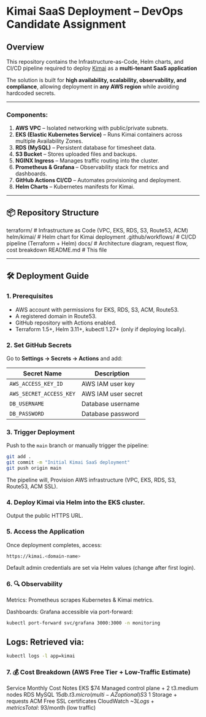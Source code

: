 # Kimai SaaS Deployment – DevOps Candidate Assignment

## Overview
This repository contains the Infrastructure-as-Code, Helm charts, and CI/CD pipeline required to deploy [Kimai](https://www.kimai.org/) as a **multi-tenant SaaS application**

The solution is built for **high availability, scalability, observability, and compliance**, allowing deployment in **any AWS region** while avoiding hardcoded secrets.

---


### Components:
1. **AWS VPC** – Isolated networking with public/private subnets.
2. **EKS (Elastic Kubernetes Service)** – Runs Kimai containers across multiple Availability Zones.
3. **RDS (MySQL)** – Persistent database for timesheet data.
4. **S3 Bucket** – Stores uploaded files and backups.
6. **NGINX Ingress** – Manages traffic routing into the cluster.
7. **Prometheus & Grafana** – Observability stack for metrics and dashboards.
8. **GitHub Actions CI/CD** – Automates provisioning and deployment.
9. **Helm Charts** – Kubernetes manifests for Kimai.

---

## 📦 Repository Structure
terraform/ # Infrastructure as Code (VPC, EKS, RDS, S3, Route53, ACM)
helm/kimai/ # Helm chart for Kimai deployment
.github/workflows/ # CI/CD pipeline (Terraform + Helm)
docs/ # Architecture diagram, request flow, cost breakdown
README.md # This file

---

## 🛠 Deployment Guide

### 1. Prerequisites
- AWS account with permissions for EKS, RDS, S3, ACM, Route53.
- A registered domain in Route53.
- GitHub repository with Actions enabled.
- Terraform 1.5+, Helm 3.11+, kubectl 1.27+ (only if deploying locally).

### 2. Set GitHub Secrets
Go to **Settings → Secrets → Actions** and add:

| Secret Name              | Description                       |
|--------------------------|-----------------------------------|
| `AWS_ACCESS_KEY_ID`      | AWS IAM user key                  |
| `AWS_SECRET_ACCESS_KEY`  | AWS IAM user secret               |
| `DB_USERNAME`            | Database username                 |
| `DB_PASSWORD`            | Database password                 |

### 3. Trigger Deployment
Push to the `main` branch or manually trigger the pipeline:

```bash
git add .
git commit -m "Initial Kimai SaaS deployment"
git push origin main
```

The pipeline will, Provision AWS infrastructure (VPC, EKS, RDS, S3, Route53, ACM SSL).

### 4. Deploy Kimai via Helm into the EKS cluster.

Output the public HTTPS URL.

### 5. Access the Application
Once deployment completes, access:

```bash
https://kimai.<domain-name>
```
Default admin credentials are set via Helm values (change after first login).

### 6. 🔍 Observability

Metrics: Prometheus scrapes Kubernetes & Kimai metrics.

Dashboards: Grafana accessible via port-forward:

```bash
kubectl port-forward svc/grafana 3000:3000 -n monitoring
```
## Logs: Retrieved via:
```bash
kubectl logs -l app=kimai
```

### 7. 💰 Cost Breakdown (AWS Free Tier + Low-Traffic Estimate)

Service	Monthly Cost	Notes
EKS	$74	Managed control plane + 2 t3.medium nodes
RDS MySQL	$15	db.t3.micro (multi-AZ optional)
S3	~$1	Storage + requests
ACM	Free	SSL certificates
CloudWatch	~$3	Logs + metrics
Total: ~$93/month (low traffic)		

